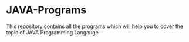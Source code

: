 # JAVA-Programs
This repository contains all the programs which will help you to cover the topic of JAVA Programming Langauge
